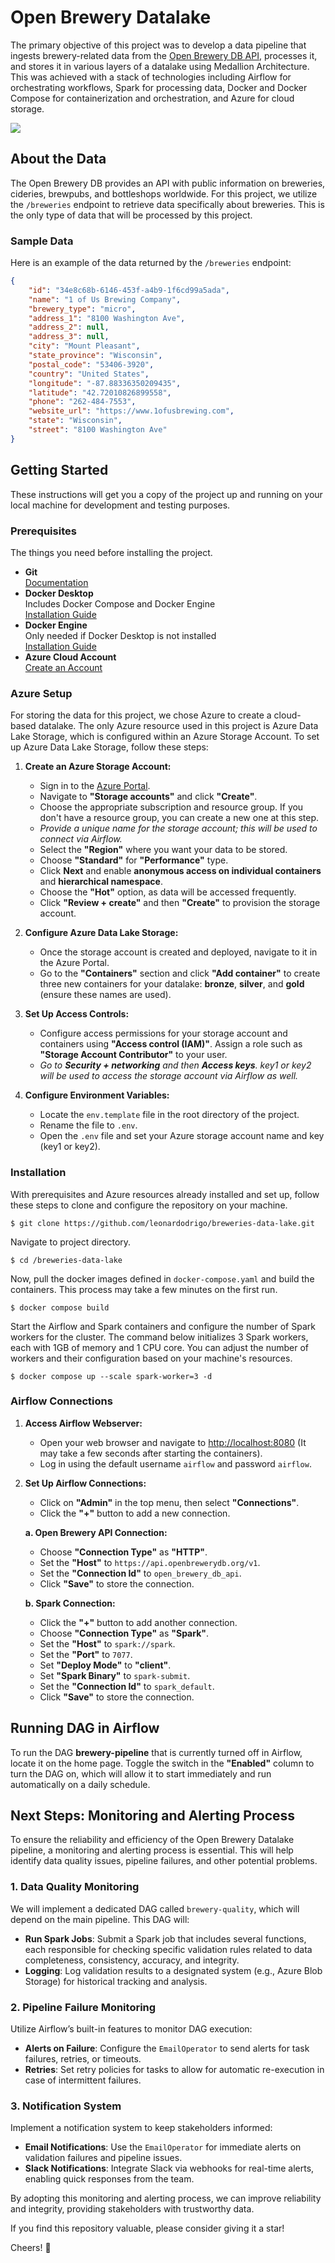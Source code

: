 # Open Brewery Datalake

The primary objective of this project was to develop a data pipeline that ingests brewery-related data from the [Open Brewery DB API](https://www.openbrewerydb.org/), processes it, and stores it in various layers of a datalake using Medallion Architecture. This was achieved with a stack of technologies including Airflow for orchestrating workflows, Spark for processing data, Docker and Docker Compose for containerization and orchestration, and Azure for cloud storage.

![](https://github.com/leonardodrigo/breweries-data-lake/blob/main/docs/img/project-diagram.png)

## About the Data

The Open Brewery DB provides an API with public information on breweries, cideries, brewpubs, and bottleshops worldwide. For this project, we utilize the `/breweries` endpoint to retrieve data specifically about breweries. This is the only type of data that will be processed by this project.

### Sample Data

Here is an example of the data returned by the `/breweries` endpoint:

```json
{
    "id": "34e8c68b-6146-453f-a4b9-1f6cd99a5ada",
    "name": "1 of Us Brewing Company",
    "brewery_type": "micro",
    "address_1": "8100 Washington Ave",
    "address_2": null,
    "address_3": null,
    "city": "Mount Pleasant",
    "state_province": "Wisconsin",
    "postal_code": "53406-3920",
    "country": "United States",
    "longitude": "-87.88336350209435",
    "latitude": "42.72010826899558",
    "phone": "262-484-7553",
    "website_url": "https://www.1ofusbrewing.com",
    "state": "Wisconsin",
    "street": "8100 Washington Ave"
}
```

## Getting Started

These instructions will get you a copy of the project up and running on your local machine for development and testing purposes.

### Prerequisites

The things you need before installing the project.

* **Git**  
  [Documentation](https://git-scm.com/doc)
* **Docker Desktop**  
  Includes Docker Compose and Docker Engine  
  [Installation Guide](https://docs.docker.com/desktop/install/mac-install/)
* **Docker Engine**  
  Only needed if Docker Desktop is not installed  
  [Installation Guide](https://docs.docker.com/engine/install/)
* **Azure Cloud Account**  
  [Create an Account](https://azure.microsoft.com/en-us)

### Azure Setup

For storing the data for this project, we chose Azure to create a cloud-based datalake. The only Azure resource used in this project is Azure Data Lake Storage, which is configured within an Azure Storage Account. To set up Azure Data Lake Storage, follow these steps:

1. **Create an Azure Storage Account:**
   - Sign in to the [Azure Portal](https://portal.azure.com).
   - Navigate to **"Storage accounts"** and click **"Create"**.
   - Choose the appropriate subscription and resource group. If you don't have a resource group, you can create a new one at this step.
   - _Provide a unique name for the storage account; this will be used to connect via Airflow._
   - Select the **"Region"** where you want your data to be stored.
   - Choose **"Standard"** for **"Performance"** type.
   - Click **Next** and enable **anonymous access on individual containers** and **hierarchical namespace**.
   - Choose the **"Hot"** option, as data will be accessed frequently.
   - Click **"Review + create"** and then **"Create"** to provision the storage account.

2. **Configure Azure Data Lake Storage:**
   - Once the storage account is created and deployed, navigate to it in the Azure Portal.
   - Go to the **"Containers"** section and click **"Add container"** to create three new containers for your datalake: **bronze**, **silver**, and **gold** (ensure these names are used).

3. **Set Up Access Controls:**
   - Configure access permissions for your storage account and containers using **"Access control (IAM)"**. Assign a role such as **"Storage Account Contributor"** to your user.
   - _Go to **Security + networking** and then **Access keys**. key1 or key2 will be used to access the storage account via Airflow as well._

4. **Configure Environment Variables:**
   - Locate the `env.template` file in the root directory of the project.
   - Rename the file to `.env`.
   - Open the `.env` file and set your Azure storage account name and key (key1 or key2).

### Installation

With prerequisites and Azure resources already installed and set up, follow these steps to clone and configure the repository on your machine.
```
$ git clone https://github.com/leonardodrigo/breweries-data-lake.git
```

Navigate to project directory.
```
$ cd /breweries-data-lake
```

Now, pull the docker images defined in ```docker-compose.yaml``` and build the containers. This process may take a few minutes on the first run.
```
$ docker compose build
```

Start the Airflow and Spark containers and configure the number of Spark workers for the cluster. The command below initializes 3 Spark workers, each with 1GB of memory and 1 CPU core. You can adjust the number of workers and their configuration based on your machine's resources.
```
$ docker compose up --scale spark-worker=3 -d
```

### Airflow Connections

1. **Access Airflow Webserver:**
   - Open your web browser and navigate to [http://localhost:8080](http://localhost:8080) (It may take a few seconds after starting the containers).
   - Log in using the default username `airflow` and password `airflow`.

2. **Set Up Airflow Connections:**
   - Click on **"Admin"** in the top menu, then select **"Connections"**.
   - Click the **"+"** button to add a new connection.

   **a. Open Brewery API Connection:**
   - Choose **"Connection Type"** as **"HTTP"**.
   - Set the **"Host"** to `https://api.openbrewerydb.org/v1`.
   - Set the **"Connection Id"** to `open_brewery_db_api`.
   - Click **"Save"** to store the connection.

   **b. Spark Connection:**
   - Click the **"+"** button to add another connection.
   - Choose **"Connection Type"** as **"Spark"**.
   - Set the **"Host"** to `spark://spark`.
   - Set the **"Port"** to `7077`.
   - Set **"Deploy Mode"** to **"client"**.
   - Set **"Spark Binary"** to `spark-submit`.
   - Set the **"Connection Id"** to `spark_default`.
   - Click **"Save"** to store the connection.

## Running DAG in Airflow

To run the DAG **brewery-pipeline** that is currently turned off in Airflow, locate it on the home page. Toggle the switch in the **"Enabled"** column to turn the DAG on, which will allow it to start immediately and run automatically on a daily schedule.

## Next Steps: Monitoring and Alerting Process

To ensure the reliability and efficiency of the Open Brewery Datalake pipeline, a monitoring and alerting process is essential. This will help identify data quality issues, pipeline failures, and other potential problems.

### 1. Data Quality Monitoring

We will implement a dedicated DAG called `brewery-quality`, which will depend on the main pipeline. This DAG will:
- **Run Spark Jobs**: Submit a Spark job that includes several functions, each responsible for checking specific validation rules related to data completeness, consistency, accuracy, and integrity.
- **Logging**: Log validation results to a designated system (e.g., Azure Blob Storage) for historical tracking and analysis.

### 2. Pipeline Failure Monitoring

Utilize Airflow’s built-in features to monitor DAG execution:
- **Alerts on Failure**: Configure the `EmailOperator` to send alerts for task failures, retries, or timeouts.
- **Retries**: Set retry policies for tasks to allow for automatic re-execution in case of intermittent failures.

### 3. Notification System

Implement a notification system to keep stakeholders informed:
- **Email Notifications**: Use the `EmailOperator` for immediate alerts on validation failures and pipeline issues.
- **Slack Notifications**: Integrate Slack via webhooks for real-time alerts, enabling quick responses from the team.

By adopting this monitoring and alerting process, we can improve reliability and integrity, providing stakeholders with trustworthy data.

If you find this repository valuable, please consider giving it a star!

Cheers! :beers:
